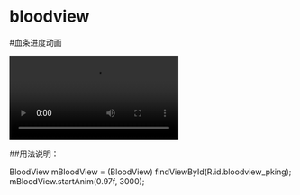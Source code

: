 # bloodview
#血条进度动画

![](https://github.com/cowge/bloodview/blob/master/bloodview.mp4)<br/>

##用法说明：

BloodView mBloodView = (BloodView) findViewById(R.id.bloodview_pking);<br/>
mBloodView.startAnim(0.97f, 3000);